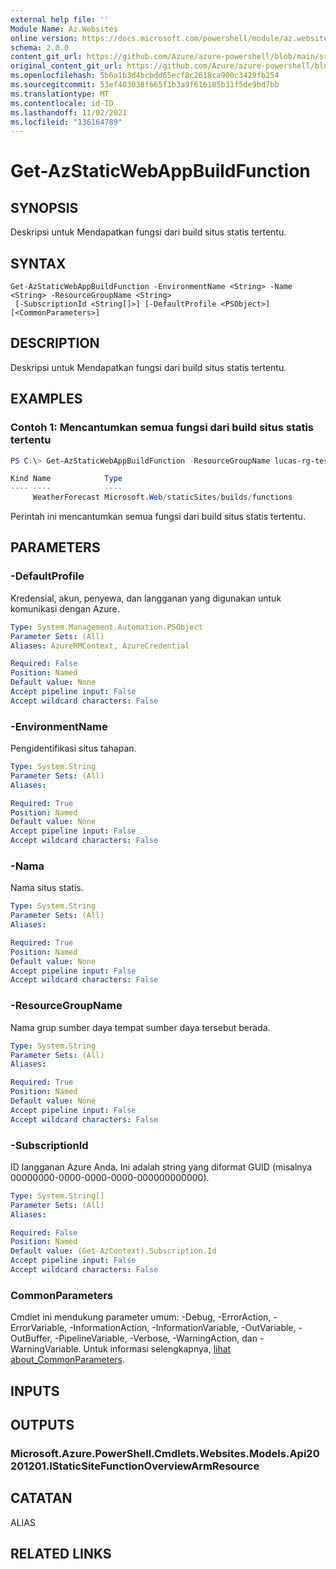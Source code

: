 ```yaml
---
external help file: ''
Module Name: Az.Websites
online version: https://docs.microsoft.com/powershell/module/az.websites/get-azstaticwebappbuildfunction
schema: 2.0.0
content_git_url: https://github.com/Azure/azure-powershell/blob/main/src/Websites/Websites/help/Get-AzStaticWebAppBuildFunction.md
original_content_git_url: https://github.com/Azure/azure-powershell/blob/main/src/Websites/Websites/help/Get-AzStaticWebAppBuildFunction.md
ms.openlocfilehash: 5b6a1b3d4bcbdd65ecf8c2618ca900c3429fb254
ms.sourcegitcommit: 53ef403038f665f1b3a9f616185b31f5de9bd7bb
ms.translationtype: MT
ms.contentlocale: id-ID
ms.lasthandoff: 11/02/2021
ms.locfileid: "136164789"
---
```

# Get-AzStaticWebAppBuildFunction

## SYNOPSIS
Deskripsi untuk Mendapatkan fungsi dari build situs statis tertentu.

## SYNTAX

```
Get-AzStaticWebAppBuildFunction -EnvironmentName <String> -Name <String> -ResourceGroupName <String>
 [-SubscriptionId <String[]>] [-DefaultProfile <PSObject>] [<CommonParameters>]
```

## DESCRIPTION
Deskripsi untuk Mendapatkan fungsi dari build situs statis tertentu.

## EXAMPLES

### Contoh 1: Mencantumkan semua fungsi dari build situs statis tertentu
```powershell
PS C:\> Get-AzStaticWebAppBuildFunction -ResourceGroupName lucas-rg-test -Name staticweb-portal04 -EnvironmentName 'default'

Kind Name            Type
---- ----            ----
     WeatherForecast Microsoft.Web/staticSites/builds/functions
```

Perintah ini mencantumkan semua fungsi dari build situs statis tertentu.

## PARAMETERS

### -DefaultProfile
Kredensial, akun, penyewa, dan langganan yang digunakan untuk komunikasi dengan Azure.

```yaml
Type: System.Management.Automation.PSObject
Parameter Sets: (All)
Aliases: AzureRMContext, AzureCredential

Required: False
Position: Named
Default value: None
Accept pipeline input: False
Accept wildcard characters: False
```

### -EnvironmentName
Pengidentifikasi situs tahapan.

```yaml
Type: System.String
Parameter Sets: (All)
Aliases:

Required: True
Position: Named
Default value: None
Accept pipeline input: False
Accept wildcard characters: False
```

### -Nama
Nama situs statis.

```yaml
Type: System.String
Parameter Sets: (All)
Aliases:

Required: True
Position: Named
Default value: None
Accept pipeline input: False
Accept wildcard characters: False
```

### -ResourceGroupName
Nama grup sumber daya tempat sumber daya tersebut berada.

```yaml
Type: System.String
Parameter Sets: (All)
Aliases:

Required: True
Position: Named
Default value: None
Accept pipeline input: False
Accept wildcard characters: False
```

### -SubscriptionId
ID langganan Azure Anda.
Ini adalah string yang diformat GUID (misalnya 00000000-0000-0000-0000-000000000000).

```yaml
Type: System.String[]
Parameter Sets: (All)
Aliases:

Required: False
Position: Named
Default value: (Get-AzContext).Subscription.Id
Accept pipeline input: False
Accept wildcard characters: False
```

### CommonParameters
Cmdlet ini mendukung parameter umum: -Debug, -ErrorAction, -ErrorVariable, -InformationAction, -InformationVariable, -OutVariable, -OutBuffer, -PipelineVariable, -Verbose, -WarningAction, dan -WarningVariable. Untuk informasi selengkapnya, [lihat about_CommonParameters](http://go.microsoft.com/fwlink/?LinkID=113216).

## INPUTS

## OUTPUTS

### Microsoft.Azure.PowerShell.Cmdlets.Websites.Models.Api20201201.IStaticSiteFunctionOverviewArmResource

## CATATAN

ALIAS

## RELATED LINKS

